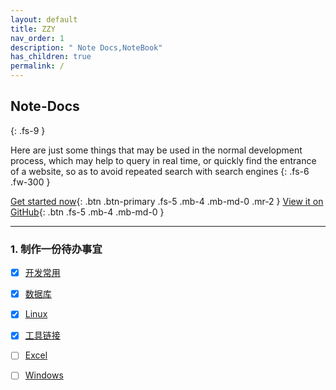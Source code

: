 ```yaml
---
layout: default
title: ZZY
nav_order: 1
description: " Note Docs,NoteBook"
has_children: true
permalink: /
---
```



## Note-Docs
{: .fs-9 }

 Here are just some things that may be used in the normal development process, which may help to query in real time, or quickly find the entrance of a website, so as to avoid repeated search with search engines 
{: .fs-6 .fw-300 }

[Get started now](https://zhuchunming.github.io/DevNotes/DevCommon.html){: .btn .btn-primary .fs-5 .mb-4 .mb-md-0 .mr-2 } [View it on GitHub](https://github.com/just-the-docs/just-the-docs){: .btn .fs-5 .mb-4 .mb-md-0 }

---


### 1. 制作一份待办事宜

- [x] [开发常用](https://zhuchunming.github.io/docs/DevNotes)
 
- [x] [数据库](https://zhuchunming.github.io/docs/Database)

- [x] [Linux](https://zhuchunming.github.io/Linux/Linux.html)

- [x] [工具链接](https://zhuchunming.github.io/Tools/Tools.html)

- [ ] [Excel](https://zhuchunming.github.io/Tools/Excel.html)

- [ ] [Windows](https://zhuchunming.github.io/Tools/Win.html)
